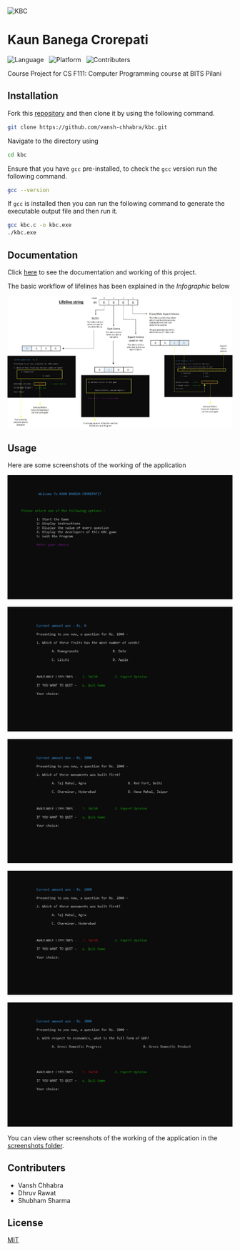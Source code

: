 ![KBC](https://github.com/vansh-chhabra/KaunBanegaCrorepati/blob/master/banner.jpg)

# Kaun Banega Crorepati

![Language](https://img.shields.io/static/v1?label=Language&message=C&color=brightgreen&style=for-the-badge)
&nbsp;
![Platform](https://img.shields.io/static/v1?label=Platform&message=Ubuntu&color=informational&style=for-the-badge)
&nbsp;
![Contributers](https://img.shields.io/static/v1?label=Contributers&message=3&color=important&style=for-the-badge)

Course Project for CS F111: Computer Programming course at BITS Pilani

## Installation

Fork this [repository](https://github.com/vansh-chhabra/kbc.git) and then clone it by using the following command.

```bash
git clone https://github.com/vansh-chhabra/kbc.git
```

Navigate to the directory using 
```bash
cd kbc
```

Ensure that you have `gcc` pre-installed, to check the `gcc` version run the following command.
```bash
gcc --version
```

If `gcc` is installed then you can run the following command to generate the executable output file and then run it.
```bash
gcc kbc.c -o kbc.exe
./kbc.exe
```

## Documentation

Click [here](https://github.com/vansh-chhabra/kbc/blob/master/DOCUMENTATION.txt) to see the documentation and working of this project.

The basic workflow of lifelines has been explained in the *Infographic* below 

![Infographic](https://github.com/vansh-chhabra/kbc/blob/master/infographic.jpg)

## Usage

Here are some screenshots of the working of the application

![Welcome Screen](https://github.com/vansh-chhabra/kbc/blob/master/screenshots/home.gif)

![Correct Answer](https://github.com/vansh-chhabra/kbc/blob/master/screenshots/correct.gif)

![50/50](https://github.com/vansh-chhabra/kbc/blob/master/screenshots/5050.gif)

![Wrong Answer](https://github.com/vansh-chhabra/kbc/blob/master/screenshots/wrongans.gif)

![Two Lifelines](https://github.com/vansh-chhabra/kbc/blob/master/screenshots/twolife.gif)

You can view other screenshots of the working of the application in the [screenshots folder](https://github.com/vansh-chhabra/kbc/blob/master/screenshots).

## Contributers

- Vansh Chhabra
- Dhruv Rawat
- Shubham Sharma

## License
[MIT](https://choosealicense.com/licenses/mit/)
